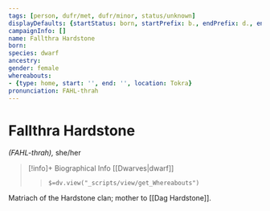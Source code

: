 ```yaml
---
tags: [person, dufr/met, dufr/minor, status/unknown]
displayDefaults: {startStatus: born, startPrefix: b., endPrefix: d., endStatus: died}
campaignInfo: []
name: Fallthra Hardstone
born:
species: dwarf
ancestry:
gender: female
whereabouts:
- {type: home, start: '', end: '', location: Tokra}
pronunciation: FAHL-thrah
---
```

# Fallthra Hardstone
*(FAHL-thrah),* she/her
>[!info]+ Biographical Info
> [[Dwarves|dwarf]]
>> `$=dv.view("_scripts/view/get_Whereabouts")`

Matriach of the Hardstone clan; mother to [[Dag Hardstone]]. 